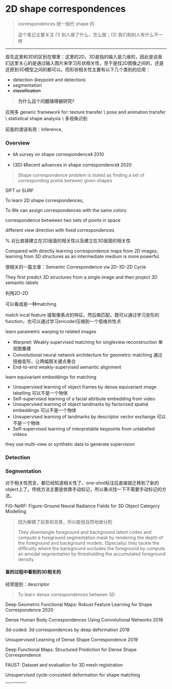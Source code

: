 # 2D shape correspondences

> correspondences 统一指代 shape 的
>
> 这个笔记主要关注 (1) 别人做了什么，怎么做；(2) 我们和别人有什么不一样

---

首先这里和3D的区别在哪里：这里的2D，3D是指的输入是几维的，因此是说我们这里关心的是通过输入图片来学习形状相关性，至于是找2D图像之间的，还是还原到3D模型之间的都可以。而形状相关性主要有以下几个类别的应用：

- detection (keypoint and detection)
- segmentation
- ~~classification~~

> **为什么这个问题值得被研究?**

应用多 generic framework for: texture transfer \ pose and animation transfer \ statistical shape analysis \ 多视角识别



前面的谓语有用：Inference, 



### Overview

- 《A survey on shape correspondence》 2010

- (3D) 《Recent advances in shape correspondence》 2020

> Shape correspondence problem is stated as finding a set of corresponding points between given shapes

SIFT or SURF



To learn 2D shape correspondences, 

To We can assign correspondences with the same colors

correspondence betweeen two sets of points in space

different view direction with fixed correspondences



% 对比直接建立在2D层面的相关性以及建立在3D层面的相关性

Compared with directly learning correspondence maps from 2D images, learning from 3D structures as an intermediate medium is more powerful. 



很相关的一篇文章：Semantic Correspondence via 2D-3D-2D Cycle

They first predict 3D structures from a single image and then project 3D semantic labels





利用2D-2D

可以看成是一种matching

match local feature 提取像素点的特征，然后做匹配，既可以通过学习变形的function，也可以通过学习encoder压缩到一个低维共性点



learn parametric warping to related images

- Warpnet: Weakly supervised matching for singleview reconstruction 单视图重建
- Convolutional neural network architecture for geometric matching 通过扭曲变形，让两幅图关键点重合
- End-to-end weakly-supervised semantic alignment

learn equivariant embeddings for matching

- Unsupervised learning of object frames by dense equivariant image labelling 可以不是一个物体
- Self-supervised learning of a facial attribute embedding from video 
- Unsupervised learning of object landmarks by factorized spatial embeddings 可以不是一个物体
- Unsupervised learning of landmarks by descriptor vector exchange 可以不是一个物体
- Self-supervised learning of interpretable keypoints from unlabelled videos



they use multi-view or synthetic data to generate supervision

### Detection







### Segmentation

对于相关性而言，都已经知道相关性了，one-shot标注后直接就迁移到了新的object上了。传统方法主要是依靠手动标记，所以重点找一下不需要手动标记的方法。

FiG-NeRF: Figure-Ground Neural Radiance Fields for 3D Object Category Modelling

> 因为解耦了前景和背景，所以能很自然地做分割
>
> They disentangle foreground and background latent codes and compute a foreground segmentation mask by rendering the depth of the foreground and background models. (Specially) they tackle the difficulty where the background occludes the foreground by compute an amodal segmentation by thresholding the accumulated foreground density.











#### 查的过程中看到的3D相关的

经常提到：descriptor

> To learn dense correspondences between 3D 

Deep Geometric Functional Maps: Robust Feature Learning for Shape Correspondence 2020

Dense Human Body Correspondences Using Convolutional Networks 2016

3d-coded: 3d correspondences by deep deformation 2018

Unsupervised Learning of Dense Shape Correspondence 2019

Deep Functional Maps: Structured Prediction for Dense Shape Correspondence

FAUST: Dataset and evaluation for 3D mesh registration

Unsupervised cycle-consistent deformation for shape matching





<img src="C:\Users\zhiyuyang4\AppData\Roaming\Typora\typora-user-images\image-20210526160159027.png" alt="image-20210526160159027" style="zoom:33%;" />